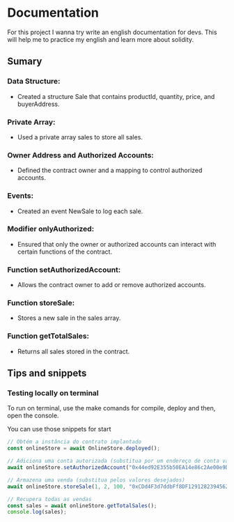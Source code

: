 # Documentation

For this project I wanna try write an english documentation for devs. This will help me to practice my english and learn more about solidity.

## Sumary

### Data Structure:

-   Created a structure Sale that contains productId, quantity, price, and buyerAddress.

### Private Array:

-   Used a private array sales to store all sales.

### Owner Address and Authorized Accounts:

-   Defined the contract owner and a mapping to control authorized accounts.

### Events:

-   Created an event NewSale to log each sale.

### Modifier onlyAuthorized:

-   Ensured that only the owner or authorized accounts can interact with certain functions of the contract.

### Function setAuthorizedAccount:

-   Allows the contract owner to add or remove authorized accounts.

### Function storeSale:

-   Stores a new sale in the sales array.

### Function getTotalSales:

-   Returns all sales stored in the contract.

## Tips and snippets

### Testing locally on terminal

To run on terminal, use the make comands for compile, deploy and then, open the console.

You can use those snippets for start

```javascript
// Obtém a instância do contrato implantado
const onlineStore = await OnlineStore.deployed();

// Adiciona uma conta autorizada (substitua por um endereço de conta válido)
await onlineStore.setAuthorizedAccount("0x44ed92E355b50EA14e86c2Ae00e9D61786bfc916", true);

// Armazena uma venda (substitua pelos valores desejados)
await onlineStore.storeSale(1, 2, 100, "0xCDd4F3d7ddbFf8DF1291282394562c4e807959E3");

// Recupera todas as vendas
const sales = await onlineStore.getTotalSales();
console.log(sales);
```
